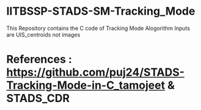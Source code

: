 # IITBSSP-STADS-SM-Tracking_Mode
This Repository contains the C code of Tracking Mode Alogorithm
Inputs are UIS_centroids not images
# References : https://github.com/puj24/STADS-Tracking-Mode-in-C_tamojeet & STADS_CDR

